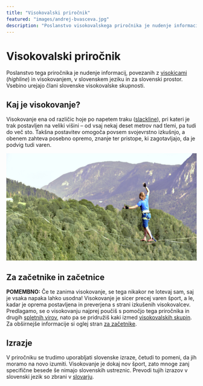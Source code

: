 ```yaml
---
title: "Visokovalski priročnik"
featured: "images/andrej-bvasceva.jpg"
description: "Poslanstvo visokovalskega priročnika je nudenje informacij, povezanih z visokicami (highline) in visokovanjem, v slovenskem jeziku in za slovenski prostor. Vsebino urejajo člani slovenske visokovalske skupnosti."
---
```


# Visokovalski priročnik

Poslanstvo tega priročnika je nudenje informacij, povezanih z [visokicami](visokica) (_highline_) in visokovanjem, v slovenskem jeziku in za slovenski prostor. Vsebino urejajo člani slovenske visokovalske skupnosti.

## Kaj je visokovanje?

Visokovanje ena od različic hoje po napetem traku ([slackline](slackline)), pri kateri je trak postavljen na veliki višini – od vsaj nekaj deset metrov nad tlemi, pa tudi do več sto. Takšna postavitev omogoča povsem svojevrstno izkušnjo, a obenem zahteva posebno opremo, znanje ter pristope, ki zagotavljajo, da je podvig tudi varen.

![Andrej Bvaščeva](images/andrej-bvasceva.jpg)

## Za začetnike in začetnice

**POMEMBNO:** Če te zanima visokovanje, se tega nikakor ne lotevaj sam, saj je vsaka napaka lahko usodna! Visokovanje je sicer precej varen šport, a le, kadar je oprema postavljena in preverjena s strani izkušenih visokovalcev. Predlagamo, se o visokovanju najprej poučiš s pomočjo tega priročnika in drugih [spletnih virov](spletni-viri), nato pa se pridružiš kaki izmed [visokovalskih skupin](skupnost). Za obširnejše informacije si oglej stran [za začetnike](za-zacetnike).

## Izrazje

V priročniku se trudimo uporabljati slovenske izraze, četudi to pomeni, da jih moramo na novo izumiti. Visokovanje je dokaj nov šport, zato mnoge zanj specifične besede še nimajo slovenskih ustreznic. Prevodi tujih izrazov v slovenski jezik so zbrani v [slovarju](slovar).
